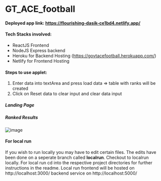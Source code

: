 # GT_ACE_football

#### Deployed app link: https://flourishing-dasik-ce1bd4.netlify.app/

#### Tech Stacks involved:
- ReactJS Frontend
- NodeJS Express backend
- Heroku for Backend Hosting (https://govtacefootball.herokuapp.com/)
- Netlify for Frontend Hosting 

#### Steps to use applet:
1. Enter data into textArea and press load data => table with ranks will be created
2. Click on Reset data to clear input and clear data input
##### Landing Page
##### Ranked Results
![image](https://user-images.githubusercontent.com/54022757/189692068-04e28e88-fddf-45c9-902e-4bb43d44edb9.png)

#### For local run 
If you wish to run locally you may have to edit certain files. The edits have been done on a seperate branch called **localrun**. Checkout to localrun locally. For local run cd into the respective project directories for further instructions in the readme. Local run frontend will be hosted on http://localhost:3000/ backend service on http://localhost:5000/
